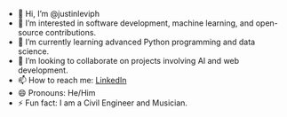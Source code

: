 - 👋 Hi, I’m @justinleviph
- 👀 I’m interested in software development, machine learning, and open-source contributions.
- 🌱 I’m currently learning advanced Python programming and data science.
- 💞️ I’m looking to collaborate on projects involving AI and web development.
- 📫 How to reach me: [LinkedIn](https://www.linkedin.com/in/justinlevinudalo/)
- 😄 Pronouns: He/Him
- ⚡ Fun fact: I am a Civil Engineer and Musician.
